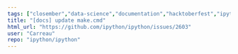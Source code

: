 ```yaml
---
tags: ["closember","data-science","documentation","hacktoberfest","ipython","jupyter","notebook","python","repl","windows"]
title: "[docs] update make.cmd"
html_url: "https://github.com/ipython/ipython/issues/2603"
user: "Carreau"
repo: "ipython/ipython"
---
```


